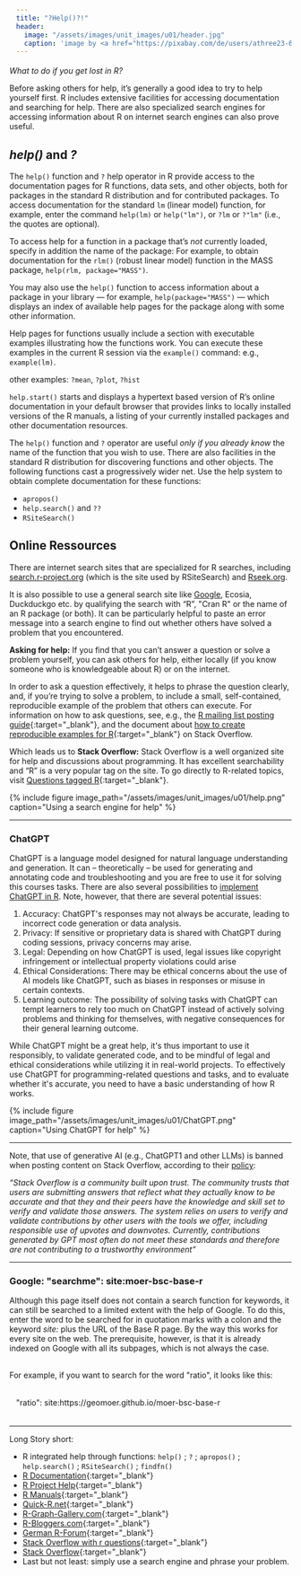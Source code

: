 ```yaml
---
title: "?Help()?!"
header:
  image: "/assets/images/unit_images/u01/header.jpg"
  caption: 'image by <a href="https://pixabay.com/de/users/athree23-6195572/?utm_source=link-attribution&utm_medium=referral&utm_campaign=image&utm_content=4855963">Adrian</a> on <a href="https://pixabay.com/de//?utm_source=link-attribution&utm_medium=referral&utm_campaign=image&utm_content=4855963">Pixabay</a>'
---
```

*What to do if you get lost in R?*

Before asking others for help, it’s generally a good idea to try to help yourself first. R includes extensive facilities for accessing documentation and searching for help. There are also specialized search engines for accessing information about R on internet search engines can also prove useful.


## *help()* and *?*

The `help()` function and `?` help operator in R provide access to the documentation pages for R functions, data sets, and other objects, both for packages in the standard R distribution and for contributed packages. To access documentation for the standard `lm` (linear model) function, for example, enter the command `help(lm)` or `help("lm")`, or `?lm` or `?"lm"` (i.e., the quotes are optional).

To access help for a function in a package that’s *not* currently loaded, specify in addition the name of the package: For example, to obtain documentation for the `rlm()` (robust linear model) function in the MASS package, `help(rlm, package="MASS")`.

You may also use the `help()` function to access information about a package in your library — for example, `help(package="MASS")` — which displays an index of available help pages for the package along with some other information.

Help pages for functions usually include a section with executable examples illustrating how the functions work. You can execute these examples in the current R session via the `example()` command: e.g., `example(lm)`.

other examples: `?mean`, `?plot`, `?hist`

`help.start()` starts and displays a hypertext based version of R’s online documentation in your default browser that provides links to locally installed versions of the R manuals, a listing of your currently installed packages and other documentation resources.

The `help()` function and `?` operator are useful *only if you already know* the name of the function that you wish to use. There are also facilities in the standard R distribution for discovering functions and other objects. The following functions cast a progressively wider net. Use the help system to obtain complete documentation for these functions:

* `apropos()`
* `help.search()` and `??`
* `RSiteSearch()` 

## Online Ressources

There are internet search sites that are specialized for R searches, including [search.r-project.org](search.r-project.org) (which is the site used by RSiteSearch) and [Rseek.org](rseek.org).

It is also possible to use a general search site like [Google](https://letmegooglethat.com/?q=How+to+transform+data+from+long+to+wide+format+in+R%3F), Ecosia, Duckduckgo etc. by qualifying the search with “R”, "Cran R" or the name of an R package (or both). 
It can be particularly helpful to paste an error message into a search engine to find out whether others have solved a problem that you encountered.

**Asking for help:**
If you find that you can’t answer a question or solve a problem yourself, you can ask others for help, either locally (if you know someone who is knowledgeable about R) or on the internet.

In order to ask a question effectively, it helps to phrase the question clearly, and, if you’re trying to solve a problem, to include a small, self-contained, reproducible example of the problem that others can execute. For information on how to ask questions, see, e.g., the [R mailing list posting guide](https://www.r-project.org/posting-guide.html){:target="_blank"}, and the document about [how to create reproducible examples for R](https://stackoverflow.com/questions/5963269/how-to-make-a-great-r-reproducible-example){:target="_blank"} on Stack Overflow.

Which leads us to **Stack Overflow:**
Stack Overflow is a well organized site for help and discussions about programming. It has excellent searchability and “R” is a very popular tag on the site. To go directly to R-related topics, visit [Questions tagged R](http://stackoverflow.com/questions/tagged/r){:target="_blank"}.

{% include figure image_path="/assets/images/unit_images/u01/help.png" caption="Using a search engine for help" %}

---
### ChatGPT

ChatGPT is a language model designed for natural language understanding and generation. It can – theoretically – be used for generating and annotating code and troubleshooting and you are free to use it for solving this courses tasks. There are also several possibilities to [implement ChatGPT in R](https://cran.r-project.org/web/packages/chatgpt/chatgpt.pdf). Note, however, that there are several potential issues:

1.  Accuracy: ChatGPT's responses may not always be accurate, leading to incorrect code generation or data analysis.
2.  Privacy: If sensitive or proprietary data is shared with ChatGPT during coding sessions, privacy concerns may arise.
3.	Legal: Depending on how ChatGPT is used, legal issues like copyright infringement or intellectual property violations could arise
4.	Ethical Considerations: There may be ethical concerns about the use of AI models like ChatGPT, such as biases in responses or misuse in certain contexts.
5.  Learning outcome: The possibility of solving tasks with ChatGPT can tempt learners to rely too much on ChatGPT instead of actively solving problems and thinking for themselves, with negative consequences for their general learning outcome. 

While ChatGPT might be a great help, it's thus important to use it responsibly, to validate generated code, and to be mindful of legal and ethical considerations while utilizing it in real-world projects. 
To effectively use ChatGPT for programming-related questions and tasks, and to evaluate whether it's accurate,  you need to have a basic understanding of how R works.

{% include figure image_path="/assets/images/unit_images/u01/ChatGPT.png" caption="Using ChatGPT for help" %}

---

Note, that use of generative AI (e.g., ChatGPT1 and other LLMs) is banned when posting content on Stack Overflow, according to their [policy](https://stackoverflow.com/help/gpt-policy):

*“Stack Overflow is a community built upon trust. The community trusts that users are submitting answers that reflect what they actually know to be accurate and that they and their peers have the knowledge and skill set to verify and validate those answers. The system relies on users to verify and validate contributions by other users with the tools we offer, including responsible use of upvotes and downvotes. Currently, contributions generated by GPT most often do not meet these standards and therefore are not contributing to a trustworthy environment”* 

---

### Google: "searchme": site:moer-bsc-base-r

<p>Although this page itself does not contain a search function for keywords, it can still be searched to a limited extent with the help of Google. To do this, enter the word to be searched for in quotation marks with a colon and the keyword <i>site:</i> plus the URL of the Base R page. By the way this works for every site on the web. The prerequisite, however, is that it is already indexed on Google with all its subpages, which is not always the case. <br> <br>

For example, if you want to search for the word "ratio", it looks like this:
</p>

<html>
<head>
<meta name="viewport" content="width=device-width, initial-scale=1">
<style>
div {
  margin-bottom: 15px;
  padding: 4px 12px;
}

.info {
  background-color: #e7f3fe;
  border-left: 6px solid #2196F3;
}

</style>
</head>
<body>
<div class="info">
  <p> "ratio": site:https://geomoer.github.io/moer-bsc-base-r </p>
</div>
</body>
</html>

---

Long Story short:

* R integrated help through functions: `help()` ; `?` ; `apropos()` ; `help.search()` ; `RSiteSearch()` ; `findfn()`
* [R Documentation](https://www.rdocumentation.org/){:target="_blank"}
* [R Project Help](https://www.r-project.org/help.html){:target="_blank"}
* [R Manuals](https://cran.r-project.org/manuals.html){:target="_blank"}
* [Quick-R.net](https://www.statmethods.net/){:target="_blank"}
* [R-Graph-Gallery.com](https://www.r-graph-gallery.com/){:target="_blank"}
* [R-Bloggers.com](https://www.r-bloggers.com/){:target="_blank"}
* [German R-Forum](http://forum.r-statistik.de/index.php){:target="_blank"}
* [Stack Overflow with r questions](http://stackoverflow.com/questions/tagged/r){:target="_blank"}
* [Stack Overflow](https://stackoverflow.com/){:target="_blank"}
* Last but not least: simply use a search engine and phrase your problem.


